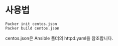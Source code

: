 # 사용법

```
Packer init centos.json
Packer build centos.json
```
centos.json은 Ansible 폴더의 httpd.yaml을 참조합니다.